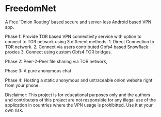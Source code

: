 # FreedomNet
A Free 'Onion Routing' based secure and server-less Android based VPN app.

Phase 1:
  Provide TOR based VPN connectivity service with option to connect to TOR network using 3 different methods:
    1. Direct Connection to TOR network.
    2. Connect via users contributed Obfs4 based Snowflack proxies
    3. Connect using custom Obfs4 TOR bridges.

Phase 2: 
    Peer-2-Peer file sharing via TOR network,

Phase 3:
    A pure anonymous chat 

Phase 4: 
    Hosting a static anonymous and untraceable onion website right from your phone.

Disclaimer:
This project is for educational purposes only and the authors and contributers of this project are not responsible for any illegal use of the application in countries where the VPN usage is prohibitted.
Use it at your own risk.
